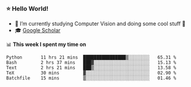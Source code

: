 ### ⭐️ Hello World!

<!--
**hologerry/hologerry** is a ✨ _special_ ✨ repository because its `README.md` (this file) appears on your GitHub profile.

Here are some ideas to get you started:

- 🔭 I’m currently working and studying on Computer Vision
- 🌱 I’m currently learning at Peking University
- 💬 Ask me about 
- 📫 How to reach me: E-mail
- 😄 Pronouns: he/his
- ⚡ Fun fact: Music is the Power
-->


- 🔭 I’m currently studying Computer Vision and doing some cool stuff 🤖
- 🎓 [Google Scholar](https://scholar.google.com/citations?user=3ykqW9wAAAAJ&hl=en)


📊 **This week I spent my time on**

<!--START_SECTION:waka-->

```text
Python       11 hrs 21 mins  ████████████████▒░░░░░░░░   65.31 %
Bash         2 hrs 37 mins   ███▓░░░░░░░░░░░░░░░░░░░░░   15.13 %
Text         2 hrs 21 mins   ███▒░░░░░░░░░░░░░░░░░░░░░   13.58 %
TeX          30 mins         ▓░░░░░░░░░░░░░░░░░░░░░░░░   02.90 %
Batchfile    15 mins         ▒░░░░░░░░░░░░░░░░░░░░░░░░   01.46 %
```

<!--END_SECTION:waka-->
